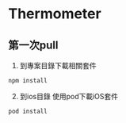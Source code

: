 # Thermometer

## 第一次pull

1. 到專案目錄下載相關套件
```
npm install
```

2. 到ios目錄 使用pod下載iOS套件
```
pod install
```
